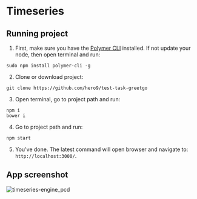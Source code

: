 # Timeseries

## Running project

1. First, make sure you have the [Polymer CLI](https://www.npmjs.com/package/polymer-cli) installed. If not update your node, then open terminal and run:
  ```
  sudo npm install polymer-cli -g
  ```
2. Clone or download project:
```
git clone https://github.com/hero9/test-task-greetgo
```
3. Open terminal, go to project path and run:
```
npm i
bower i
```
4. Go to project path and run:
```
npm start
```
5. You've done. The latest command will open browser and navigate to: `http://localhost:3000/`.

## App screenshot
![timeseries-engine_pcd](https://user-images.githubusercontent.com/22573860/42241258-c0d6c252-7f2b-11e8-8d5f-c374858fde7e.png)
